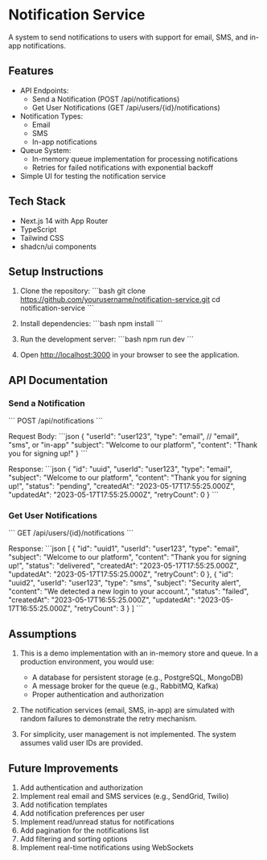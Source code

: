 # Notification Service

A system to send notifications to users with support for email, SMS, and in-app notifications.

## Features

- API Endpoints:
  - Send a Notification (POST /api/notifications)
  - Get User Notifications (GET /api/users/{id}/notifications)
- Notification Types:
  - Email
  - SMS
  - In-app notifications
- Queue System:
  - In-memory queue implementation for processing notifications
  - Retries for failed notifications with exponential backoff
- Simple UI for testing the notification service

## Tech Stack

- Next.js 14 with App Router
- TypeScript
- Tailwind CSS
- shadcn/ui components

## Setup Instructions

1. Clone the repository:
   \`\`\`bash
   git clone https://github.com/yourusername/notification-service.git
   cd notification-service
   \`\`\`

2. Install dependencies:
   \`\`\`bash
   npm install
   \`\`\`

3. Run the development server:
   \`\`\`bash
   npm run dev
   \`\`\`

4. Open [http://localhost:3000](http://localhost:3000) in your browser to see the application.

## API Documentation

### Send a Notification

\`\`\`
POST /api/notifications
\`\`\`

Request Body:
\`\`\`json
{
  "userId": "user123",
  "type": "email", // "email", "sms", or "in-app"
  "subject": "Welcome to our platform",
  "content": "Thank you for signing up!"
}
\`\`\`

Response:
\`\`\`json
{
  "id": "uuid",
  "userId": "user123",
  "type": "email",
  "subject": "Welcome to our platform",
  "content": "Thank you for signing up!",
  "status": "pending",
  "createdAt": "2023-05-17T17:55:25.000Z",
  "updatedAt": "2023-05-17T17:55:25.000Z",
  "retryCount": 0
}
\`\`\`

### Get User Notifications

\`\`\`
GET /api/users/{id}/notifications
\`\`\`

Response:
\`\`\`json
[
  {
    "id": "uuid1",
    "userId": "user123",
    "type": "email",
    "subject": "Welcome to our platform",
    "content": "Thank you for signing up!",
    "status": "delivered",
    "createdAt": "2023-05-17T17:55:25.000Z",
    "updatedAt": "2023-05-17T17:55:25.000Z",
    "retryCount": 0
  },
  {
    "id": "uuid2",
    "userId": "user123",
    "type": "sms",
    "subject": "Security alert",
    "content": "We detected a new login to your account.",
    "status": "failed",
    "createdAt": "2023-05-17T16:55:25.000Z",
    "updatedAt": "2023-05-17T16:55:25.000Z",
    "retryCount": 3
  }
]
\`\`\`

## Assumptions

1. This is a demo implementation with an in-memory store and queue. In a production environment, you would use:
   - A database for persistent storage (e.g., PostgreSQL, MongoDB)
   - A message broker for the queue (e.g., RabbitMQ, Kafka)
   - Proper authentication and authorization

2. The notification services (email, SMS, in-app) are simulated with random failures to demonstrate the retry mechanism.

3. For simplicity, user management is not implemented. The system assumes valid user IDs are provided.

## Future Improvements

1. Add authentication and authorization
2. Implement real email and SMS services (e.g., SendGrid, Twilio)
3. Add notification templates
4. Add notification preferences per user
5. Implement read/unread status for notifications
6. Add pagination for the notifications list
7. Add filtering and sorting options
8. Implement real-time notifications using WebSockets
